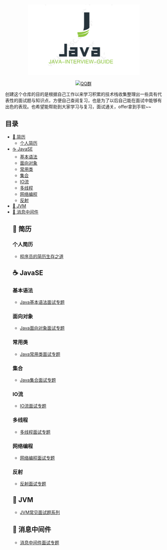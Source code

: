 <div align="center">

<img src="./img/logo/logo.jpg" width=""/>
</br>

[![QQ群](https://img.shields.io/badge/QQ%E7%BE%A4-82594417-blue.svg)](//jq.qq.com/?_wv=1027&k=5nTxYKs)
</div>

创建这个仓库的目的是根据自己工作以来学习积累的技术栈收集整理出一些具有代表性的面试题与知识点，方便自己查阅复习，也是为了以后自己能在面试中能够有出色的表现。也希望能帮助到大家学习与复习，面试通关，offer拿到手软~~

## 目录
- [:book: 简历](#book-简历)
  - [个人简历](#book-简历)
- [:coffee: JavaSE](#coffee-java)
  - [基本语法](#coffee-JavaSE)
  - [面向对象](#coffee-JavaSE)
  - [常用类](#coffee-JavaSE)
  - [集合](#coffee-JavaSE)
  - [IO流](#coffee-JavaSE)
  - [多线程](#coffee-JavaSE)
  - [网络编程](#coffee-JavaSE)
  - [反射](#coffee-JavaSE)
- [:car: JVM](#car-JVM)
- [:rabbit: 消息中间件](#rabbit-消息中间件)
  ## :book: 简历
  ### 个人简历
  * [程序员的简历生存之道](./resume/程序员的简历生存之道.md)
  ## :coffee: JavaSE
  ### 基本语法
  * [Java基本语法面试专题](./javase/基本语法面试题.md)
  ### 面向对象
  * [Java面向对象面试专题](./javase/面向对象面试题.md)
  ### 常用类
  * [Java常用类面试专题](./javase/常用类面试题.md)
  ### 集合
  * [Java集合面试专题](./javase/集合面试题.md)
  ### IO流
  * [IO流面试专题](./javase/IO流面试题.md)
  ### 多线程
  * [多线程面试专题](./javase/多线程面试题.md)
  ### 网络编程
  * [网络编程面试专题](./javase/网络编程面试题.md)
  ### 反射
  * [反射面试专题](./javase/反射面试题.md)
  ## :car: JVM
  * [JVM常见面试题系列](./jvm/JVM面试题.md)
  ## :rabbit: 消息中间件
  * [消息中间件面试专题](./mq/消息中间件面试题.md)

